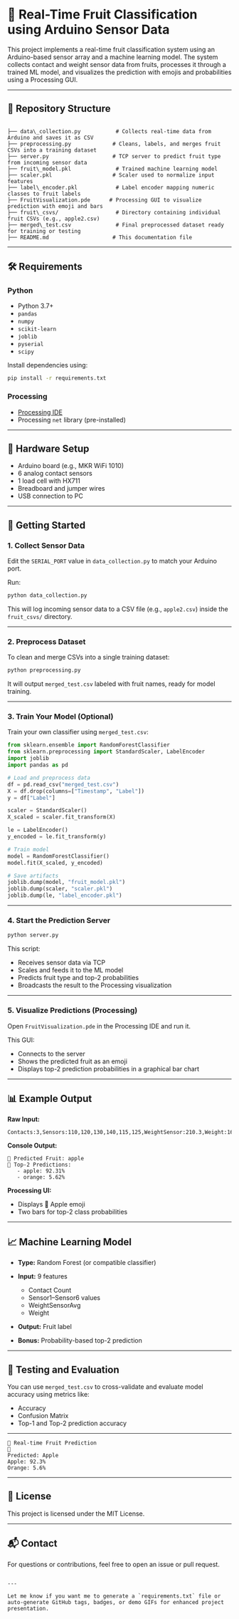 
# 🍎 Real-Time Fruit Classification using Arduino Sensor Data

This project implements a real-time fruit classification system using an Arduino-based sensor array and a machine learning model. The system collects contact and weight sensor data from fruits, processes it through a trained ML model, and visualizes the prediction with emojis and probabilities using a Processing GUI.

---

## 📁 Repository Structure

```

├── data\_collection.py           # Collects real-time data from Arduino and saves it as CSV
├── preprocessing.py             # Cleans, labels, and merges fruit CSVs into a training dataset
├── server.py                    # TCP server to predict fruit type from incoming sensor data
├── fruit\_model.pkl              # Trained machine learning model
├── scaler.pkl                   # Scaler used to normalize input features
├── label\_encoder.pkl            # Label encoder mapping numeric classes to fruit labels
├── FruitVisualization.pde      # Processing GUI to visualize prediction with emoji and bars
├── fruit\_csvs/                  # Directory containing individual fruit CSVs (e.g., apple2.csv)
├── merged\_test.csv              # Final preprocessed dataset ready for training or testing
├── README.md                    # This documentation file

````

---

## 🛠 Requirements

### Python
- Python 3.7+
- `pandas`
- `numpy`
- `scikit-learn`
- `joblib`
- `pyserial`
- `scipy`

Install dependencies using:
```bash
pip install -r requirements.txt
````

### Processing

* [Processing IDE](https://processing.org/download/)
* Processing `net` library (pre-installed)

---

## 🔌 Hardware Setup

* Arduino board (e.g., MKR WiFi 1010)
* 6 analog contact sensors
* 1 load cell with HX711
* Breadboard and jumper wires
* USB connection to PC

---

## 🚀 Getting Started

### 1. Collect Sensor Data

Edit the `SERIAL_PORT` value in `data_collection.py` to match your Arduino port.

Run:

```bash
python data_collection.py
```

This will log incoming sensor data to a CSV file (e.g., `apple2.csv`) inside the `fruit_csvs/` directory.

---

### 2. Preprocess Dataset

To clean and merge CSVs into a single training dataset:

```bash
python preprocessing.py
```

It will output `merged_test.csv` labeled with fruit names, ready for model training.

---

### 3. Train Your Model (Optional)

Train your own classifier using `merged_test.csv`:

```python
from sklearn.ensemble import RandomForestClassifier
from sklearn.preprocessing import StandardScaler, LabelEncoder
import joblib
import pandas as pd

# Load and preprocess data
df = pd.read_csv("merged_test.csv")
X = df.drop(columns=["Timestamp", "Label"])
y = df["Label"]

scaler = StandardScaler()
X_scaled = scaler.fit_transform(X)

le = LabelEncoder()
y_encoded = le.fit_transform(y)

# Train model
model = RandomForestClassifier()
model.fit(X_scaled, y_encoded)

# Save artifacts
joblib.dump(model, "fruit_model.pkl")
joblib.dump(scaler, "scaler.pkl")
joblib.dump(le, "label_encoder.pkl")
```

---

### 4. Start the Prediction Server

```bash
python server.py
```

This script:

* Receives sensor data via TCP
* Scales and feeds it to the ML model
* Predicts fruit type and top-2 probabilities
* Broadcasts the result to the Processing visualization

---

### 5. Visualize Predictions (Processing)

Open `FruitVisualization.pde` in the Processing IDE and run it.

This GUI:

* Connects to the server
* Shows the predicted fruit as an emoji
* Displays top-2 prediction probabilities in a graphical bar chart

---

## 📊 Example Output

**Raw Input:**

```
Contacts:3,Sensors:110,120,130,140,115,125,WeightSensor:210.3,Weight:165.0
```

**Console Output:**

```
🍎 Predicted Fruit: apple
🔢 Top-2 Predictions:
   - apple: 92.31%
   - orange: 5.62%
```

**Processing UI:**

* Displays 🍎 Apple emoji
* Two bars for top-2 class probabilities

---

## 📈 Machine Learning Model

* **Type:** Random Forest (or compatible classifier)
* **Input:** 9 features

  * Contact Count
  * Sensor1–Sensor6 values
  * WeightSensorAvg
  * Weight
* **Output:** Fruit label
* **Bonus:** Probability-based top-2 prediction

---

## 🧪 Testing and Evaluation

You can use `merged_test.csv` to cross-validate and evaluate model accuracy using metrics like:

* Accuracy
* Confusion Matrix
* Top-1 and Top-2 prediction accuracy

---

```
📡 Real-time Fruit Prediction
🍎
Predicted: Apple
Apple: 92.3%
Orange: 5.6%
```

---

## 📄 License

This project is licensed under the MIT License.

---

## 📬 Contact

For questions or contributions, feel free to open an issue or pull request.

```

---

Let me know if you want me to generate a `requirements.txt` file or auto-generate GitHub tags, badges, or demo GIFs for enhanced project presentation.
```
